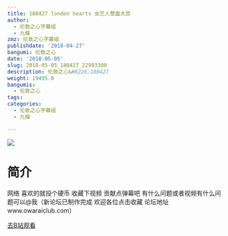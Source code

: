 ```yaml
---
title: 180427 london hearts 女艺人整蛊大赏
author:
  - 伦敦之心字幕组
  - 九條
zmz: 伦敦之心字幕组
publishdate: '2018-04-27'
bangumi: 伦敦之心
date: '2018-05-05'
slug: 2018-05-05_180427_22993300
description: 伦敦之心&#8226;180427
weight: 19495.0
bangumis:
  - 伦敦之心
tags:
categories:
  - 伦敦之心字幕组
  - 九條

---
```

![](https://i.imgur.com/xUcKMu1.jpg)
# 简介  
网络
喜欢的就投个硬币 收藏下视频 贡献点弹幕吧 有什么问题或者视频有什么问题可以@我（新论坛已制作完成 欢迎各位点击收藏 论坛地址www.owaraiclub.com）  

[去B站观看](https://www.bilibili.com/video/av22993300/)
 
